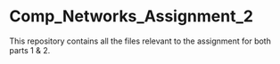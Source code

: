 # Comp_Networks_Assignment_2
This repository contains all the files relevant to the assignment for both parts 1 &amp; 2.
